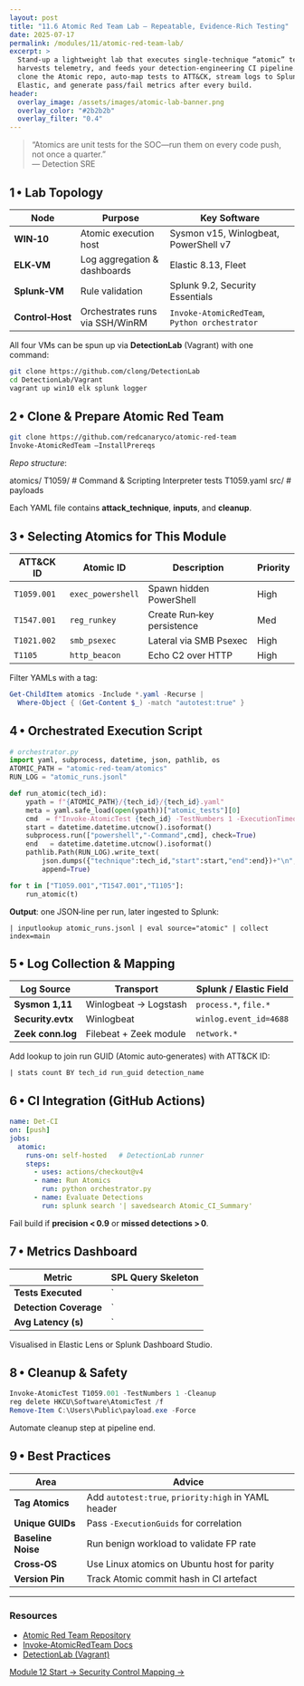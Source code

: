 ```yaml
---
layout: post
title: "11.6 Atomic Red Team Lab – Repeatable, Evidence‑Rich Testing"
date: 2025-07-17
permalink: /modules/11/atomic-red-team-lab/
excerpt: >
  Stand‑up a lightweight lab that executes single‑technique “atomic” tests,
  harvests telemetry, and feeds your detection‑engineering CI pipeline.  You’ll
  clone the Atomic repo, auto‑map tests to ATT&CK, stream logs to Splunk and
  Elastic, and generate pass/fail metrics after every build.
header:
  overlay_image: /assets/images/atomic-lab-banner.png
  overlay_color: "#2b2b2b"
  overlay_filter: "0.4"
---
```


> “Atomics are unit tests for the SOC—run them on every code push, not once a
> quarter.”  
> — Detection SRE

## 1 • Lab Topology

| Node           | Purpose                         | Key Software                                |
|----------------|---------------------------------|---------------------------------------------|
| **WIN‑10**     | Atomic execution host           | Sysmon v15, Winlogbeat, PowerShell v7       |
| **ELK‑VM**     | Log aggregation & dashboards    | Elastic 8.13, Fleet                         |
| **Splunk‑VM**  | Rule validation                | Splunk 9.2, Security Essentials             |
| **Control‑Host**| Orchestrates runs via SSH/WinRM| `Invoke‑AtomicRedTeam`, `Python orchestrator`|

All four VMs can be spun up via **DetectionLab** (Vagrant) with one command:

```bash
git clone https://github.com/clong/DetectionLab
cd DetectionLab/Vagrant
vagrant up win10 elk splunk logger
```

## 2 • Clone & Prepare Atomic Red Team

```bash
git clone https://github.com/redcanaryco/atomic-red-team
Invoke-AtomicRedTeam –InstallPrereqs
```

*Repo structure*:


atomics/
  T1059/        # Command & Scripting Interpreter tests
    T1059.yaml
    src/        # payloads


Each YAML file contains **attack_technique**, **inputs**, and **cleanup**.

## 3 • Selecting Atomics for This Module

| ATT&CK ID      | Atomic ID | Description                        | Priority |
|----------------|-----------|------------------------------------|----------|
| `T1059.001`    | `exec_powershell` | Spawn hidden PowerShell   | High     |
| `T1547.001`    | `reg_runkey`      | Create Run‑key persistence | Med      |
| `T1021.002`    | `smb_psexec`      | Lateral via SMB Psexec      | High     |
| `T1105`        | `http_beacon`     | Echo C2 over HTTP           | High     |

Filter YAMLs with a tag:

```powershell
Get-ChildItem atomics -Include *.yaml -Recurse |
  Where-Object { (Get-Content $_) -match "autotest:true" }
```

## 4 • Orchestrated Execution Script

```python
# orchestrator.py
import yaml, subprocess, datetime, json, pathlib, os
ATOMIC_PATH = "atomic-red-team/atomics"
RUN_LOG = "atomic_runs.jsonl"

def run_atomic(tech_id):
    ypath = f"{ATOMIC_PATH}/{tech_id}/{tech_id}.yaml"
    meta = yaml.safe_load(open(ypath))["atomic_tests"][0]
    cmd  = f"Invoke-AtomicTest {tech_id} -TestNumbers 1 -ExecutionTimeout 120"
    start = datetime.datetime.utcnow().isoformat()
    subprocess.run(["powershell","-Command",cmd], check=True)
    end   = datetime.datetime.utcnow().isoformat()
    pathlib.Path(RUN_LOG).write_text(
        json.dumps({"technique":tech_id,"start":start,"end":end})+"\n",
        append=True)

for t in ["T1059.001","T1547.001","T1105"]:
    run_atomic(t)
```

**Output**: one JSON‑line per run, later ingested to Splunk:

```splunk
| inputlookup atomic_runs.jsonl | eval source="atomic" | collect index=main
```

## 5 • Log Collection & Mapping

| Log Source        | Transport          | Splunk / Elastic Field                    |
|-------------------|--------------------|-------------------------------------------|
| **Sysmon 1,11**   | Winlogbeat → Logstash | `process.*`, `file.*`                     |
| **Security.evtx** | Winlogbeat         | `winlog.event_id=4688`                    |
| **Zeek conn.log** | Filebeat + Zeek module| `network.*`                               |

Add lookup to join run GUID (Atomic auto‑generates) with ATT&CK ID:

```splunk
| stats count BY tech_id run_guid detection_name
```

## 6 • CI Integration (GitHub Actions)

```yaml
name: Det‑CI
on: [push]
jobs:
  atomic:
    runs-on: self-hosted   # DetectionLab runner
    steps:
      - uses: actions/checkout@v4
      - name: Run Atomics
        run: python orchestrator.py
      - name: Evaluate Detections
        run: splunk search '| savedsearch Atomic_CI_Summary'
```

Fail build if **precision < 0.9** or **missed detections > 0**.

## 7 • Metrics Dashboard

| Metric                 | SPL Query Skeleton                        |
|------------------------|-------------------------------------------|
| **Tests Executed**     | `| stats dc(run_guid)`                    |
| **Detection Coverage** | `| stats count(eval(detected="true"))`    |
| **Avg Latency (s)**    | `| eval lat=_time-start | stats avg(lat)` |

Visualised in Elastic Lens or Splunk Dashboard Studio.

## 8 • Cleanup & Safety

```powershell
Invoke-AtomicTest T1059.001 -TestNumbers 1 -Cleanup
reg delete HKCU\Software\AtomicTest /f
Remove-Item C:\Users\Public\payload.exe -Force
```

Automate cleanup step at pipeline end.

## 9 • Best Practices

| Area             | Advice                                              |
|------------------|-----------------------------------------------------|
| **Tag Atomics**  | Add `autotest:true`, `priority:high` in YAML header |
| **Unique GUIDs** | Pass `-ExecutionGuids` for correlation              |
| **Baseline Noise**| Run benign workload to validate FP rate            |
| **Cross‑OS**     | Use Linux atomics on Ubuntu host for parity         |
| **Version Pin**  | Track Atomic commit hash in CI artefact             |

---

<div class="post-resources container">
  <h3>Resources</h3>
  <ul>
    <li><a href="https://github.com/redcanaryco/atomic-red-team" target="_blank">Atomic Red Team Repository</a></li>
    <li><a href="https://invoke-atomicredteam.readthedocs.io/" target="_blank">Invoke‑AtomicRedTeam Docs</a></li>
    <li><a href="https://detectionlab.network/" target="_blank">DetectionLab (Vagrant)</a></li>
  </ul>
</div>

<a href="{{ site.baseurl }}/modules/security-control-mapping/" class="next-link">Module 12 Start → Security Control Mapping →</a>
